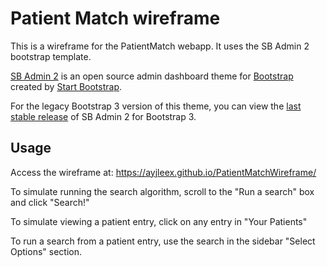 # Patient Match wireframe

This is a wireframe for the PatientMatch webapp.
It uses the SB Admin 2 bootstrap template.

[SB Admin 2](https://startbootstrap.com/template-overviews/sb-admin-2/) is an open source admin dashboard theme for [Bootstrap](http://getbootstrap.com/) created by [Start Bootstrap](http://startbootstrap.com/).

For the legacy Bootstrap 3 version of this theme, you can view the [last stable release](https://github.com/BlackrockDigital/startbootstrap-sb-admin-2/releases/tag/v3.3.7%2B1) of SB Admin 2 for Bootstrap 3.


## Usage

Access the wireframe at: https://ayjleex.github.io/PatientMatchWireframe/

To simulate running the search algorithm, scroll to the "Run a search" box and click "Search!"

To simulate viewing a patient entry, click on any entry in "Your Patients"

To run a search from a patient entry, use the search in the sidebar "Select Options" section.


